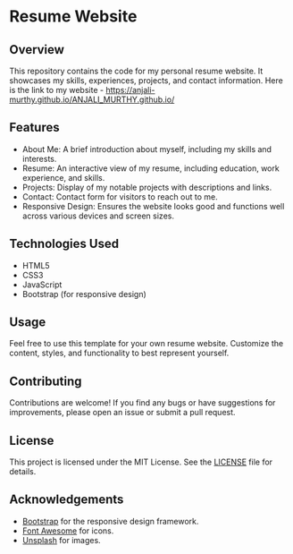 # Resume Website

## Overview
This repository contains the code for my personal resume website. It showcases my skills, experiences, projects, and contact information.
Here is the link to my website - https://anjali-murthy.github.io/ANJALI_MURTHY.github.io/

## Features
- About Me: A brief introduction about myself, including my skills and interests.
- Resume: An interactive view of my resume, including education, work experience, and skills.
- Projects: Display of my notable projects with descriptions and links.
- Contact: Contact form for visitors to reach out to me.
- Responsive Design: Ensures the website looks good and functions well across various devices and screen sizes.

## Technologies Used
- HTML5
- CSS3
- JavaScript
- Bootstrap (for responsive design)

## Usage
Feel free to use this template for your own resume website. Customize the content, styles, and functionality to best represent yourself.

## Contributing
Contributions are welcome! If you find any bugs or have suggestions for improvements, please open an issue or submit a pull request.

## License
This project is licensed under the MIT License. See the [LICENSE](LICENSE) file for details.

## Acknowledgements
- [Bootstrap](https://getbootstrap.com/) for the responsive design framework.
- [Font Awesome](https://fontawesome.com/) for icons.
- [Unsplash](https://unsplash.com/) for images.
